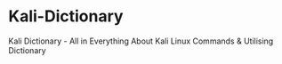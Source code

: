 # Kali-Dictionary
Kali Dictionary - All in Everything About Kali Linux Commands &amp; Utilising Dictionary
